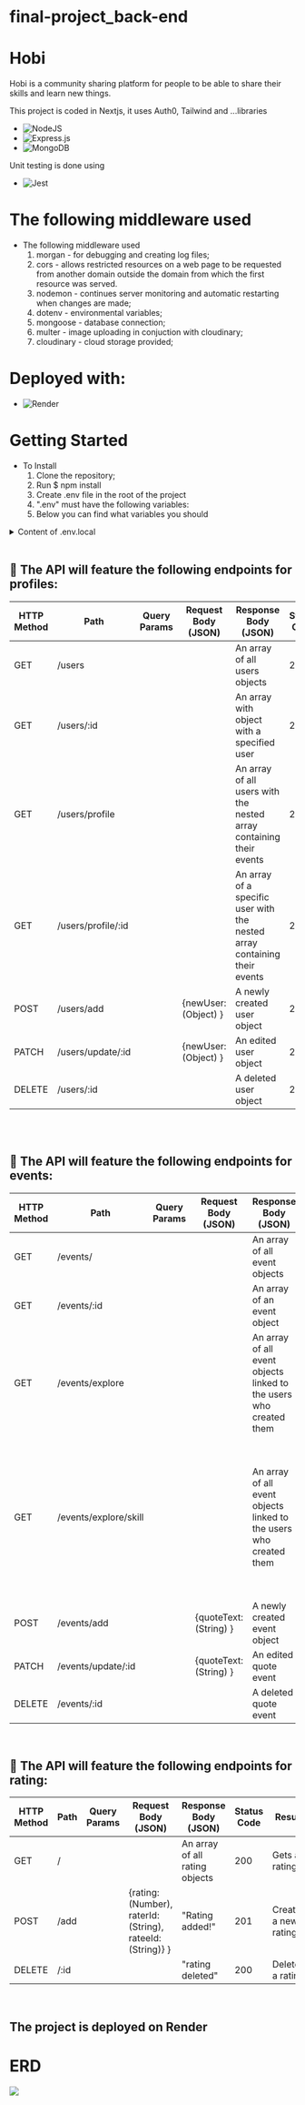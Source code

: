 # final-project_back-end
# Hobi

Hobi is a community sharing platform for people to be able to share their skills and learn new things.


This project is coded in Nextjs, it uses Auth0, Tailwind and ...libraries
* ![NodeJS](https://img.shields.io/badge/node.js-6DA55F?style=for-the-badge&logo=node.js&logoColor=white)
* ![Express.js](https://img.shields.io/badge/express.js-%23404d59.svg?style=for-the-badge&logo=express&logoColor=%2361DAFB)
* ![MongoDB](https://img.shields.io/badge/MongoDB-%234ea94b.svg?style=for-the-badge&logo=mongodb&logoColor=white)



Unit testing is done using
* ![Jest](https://img.shields.io/badge/-jest-%23C21325?style=for-the-badge&logo=jest&logoColor=white)



# The following middleware used
- The following middleware used
    1. morgan - for debugging and creating log files;
    2. cors - allows restricted resources on a web page to be requested from another domain outside the domain from which the first resource was served. 
    3. nodemon - continues server monitoring and automatic restarting when changes are made;
    4. dotenv - environmental variables;
    5. mongoose - database connection;
    6. multer - image uploading in conjuction with cloudinary;
    7. cloudinary - cloud storage provided;





# Deployed with:
* ![Render](https://img.shields.io/badge/Render-%46E3B7.svg?style=for-the-badge&logo=render&logoColor=white)






# Getting Started
- To Install
    1. Clone the repository;
    2. Run $ npm install 
    3. Create .env file in the root of the project
    4. ".env" must have the following variables:
    5. Below you can find what variables you should
<details>
  <summary>Content of .env.local</summary>
  <ol>
    <li>
    PORT=****
    </li>
      <li>
   ATLAS_URI=mongodb+srv://'Enter yours'
    </li>
    <li>
     MONGODB_DATA_API_KEY='Enter yours'
     </li>
     <li>
      MONGODB_DATA_API_URL='Enter yours'
      </li>
    <li>
    MONGODB_DATA_SOURCE='Enter yours'
     </li>
       <li>
AUTH0_SECRET='Enter yours'
      </li>
        <li>
AUTH0_BASE_URL='Enter yours'
      </li>
    <li>
 AUTH0_ISSUER_BASE_URL='Enter yours'
         </li>
      <li>
   AUTH0_CLIENT_ID='Enter yours'
      </li>
      <li>
  AUTH0_CLIENT_SECRET='Enter yours'
      </li>
  <li>
    CLOUDINARY_CLOUD_NAME='Enter yours'
   </li>
      <li>
CLOUDINARY_API_KEY='Enter yours'   
    </li>
         <li>
CLOUDINARY_API_SECRET='Enter yours''   
    </li>
    
    
    
  </ol>
</details>

<br>

## 💼 The API will feature the following endpoints for profiles:

| HTTP Method | Path            | Query Params | Request Body (JSON)    | Response Body (JSON)          | Status Code | Result                         |
| ----------- | --------------- | ------------ | ---------------------- | ----------------------------- | ----------- | ------------------------------ |
| GET         | /users          |              |                        | An array of all users objects | 200         | Gets all users                |
| GET         | /users/:id      |              |                        | An array with object with a specified user| 200         | Gets a specific user|
| GET         | /users/profile  |              |                        | An array of all users with the nested array containing their events| 200         | Gets users and their events |
| GET         | /users/profile/:id|            |                        | An array of a specific user with the nested array containing their events| 200         | Gets a specific user and their events                |
| POST        | /users/add      |              | {newUser: (Object) } | A newly created user object  | 201         | Creates a new user            |
| PATCH       | /users/update/:id |            | {newUser: (Object) } | An edited user object        | 200         | Updates a user                |
| DELETE      | /users/:id      |              |                        | A deleted user object        | 200         | Deletes a user                |

<br>

<br>

## 💼 The API will feature the following endpoints for events:


| HTTP Method | Path            | Query Params | Request Body (JSON)    | Response Body (JSON)          | Status Code | Result                         |
| ----------- | --------------- | ------------ | ---------------------- | ----------------------------- | ----------- | ------------------------------ |
| GET         | /events/        |              |                        | An array of all event objects | 200         | Gets all events                |
| GET         | /events/:id     |              |                        | An array of an event object   | 200         | Gets an event                  |
| GET         | /events/explore |              |                        | An array of all event objects linked to the users who created them|200| Gets a selected event linked to the user who created that event |
| GET         | /events/explore/skill|         |                        | An array of all event objects linked to the users who created them | 200         | Gets a seleted event linked to a user who created it and matched to a skill value from that event |
| POST        | /events/add     |              | {quoteText: (String) } | A newly created event object  | 201         | Creates a new event            |
| PATCH       | /events/update/:id |           | {quoteText: (String) } | An edited quote event         | 200         | Updates a event                |
| DELETE      | /events/:id     |              |                        | A deleted quote event         | 200         | Deletes a event                |

<br>

## 💼 The API will feature the following endpoints for rating:


| HTTP Method | Path            | Query Params | Request Body (JSON)    | Response Body (JSON)          | Status Code | Result                         |
| ----------- | --------------- | ------------ | ---------------------- | ----------------------------- | ----------- | ------------------------------ |
| GET         | /    |              |                        | An array of all rating objects	| 200         | Gets all ratings              |
| POST        | /add   |              | {rating: (Number), raterId: (String), rateeId: (String)} } | "Rating added!"  | 201         | Creates a new rating            |
| DELETE      | /:id |              |                        | "rating deleted"       | 200         | Deletes a rating|

<br>



## The project is deployed on Render

# ERD

<img src="https://res.cloudinary.com/drseapwgz/image/upload/v1674731508/Screenshot_2023-01-26_at_11.10.13_cppuml.png"/>


